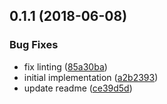 <a name="0.1.1"></a>
## 0.1.1 (2018-06-08)


### Bug Fixes

* fix linting ([85a30ba](https://github.com/softwaregroup-bg/ut-service/commit/85a30ba))
* initial implementation ([a2b2393](https://github.com/softwaregroup-bg/ut-service/commit/a2b2393))
* update readme ([ce39d5d](https://github.com/softwaregroup-bg/ut-service/commit/ce39d5d))



